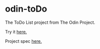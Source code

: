# odin-toDo

The ToDo List project from The Odin Project.

Try it <a href="https://chrissturgeon.github.io/odin-toDo/">here.</a>

Project spec <a href="https://www.theodinproject.com/lessons/node-path-javascript-todo-list"> here.</a>
